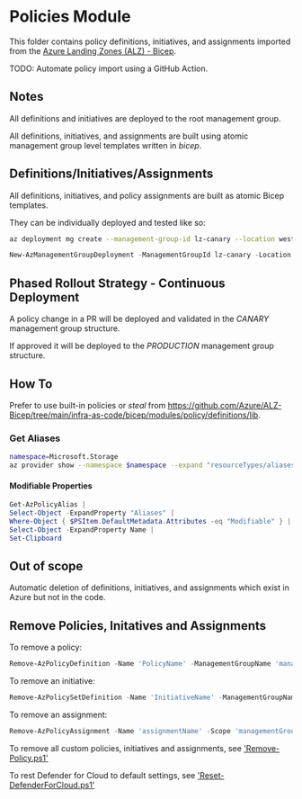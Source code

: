 # Policies Module

This folder contains policy definitions, initiatives, and assignments imported from the [Azure Landing Zones (ALZ) - Bicep](https://github.com/Azure/ALZ-Bicep).

TODO: Automate policy import using a GitHub Action.

## Notes

All definitions and initiatives are deployed to the root management group.

All definitions, initiatives, and assignments are built using atomic management group level templates written in *bicep*.

## Definitions/Initiatives/Assignments

All definitions, initiatives, and policy assignments are built as atomic Bicep templates.

They can be individually deployed and tested like so:

```bash
az deployment mg create --management-group-id lz-canary --location westeurope --template-file my-policy.bicep
```

```powershell
New-AzManagementGroupDeployment -ManagementGroupId lz-canary -Location westeurope -TemplateFile my-policy.bicep
```

## Phased Rollout Strategy - Continuous Deployment

A policy change in a PR will be deployed and validated in the *CANARY* management group structure.

If approved it will be deployed to the *PRODUCTION* management group structure.

## How To

Prefer to use built-in policies or *steal* from <https://github.com/Azure/ALZ-Bicep/tree/main/infra-as-code/bicep/modules/policy/definitions/lib>.

### Get Aliases

```bash
namespace=Microsoft.Storage
az provider show --namespace $namespace --expand "resourceTypes/aliases" --query "resourceTypes[].aliases[].name"
```

#### Modifiable Properties

```powershell
Get-AzPolicyAlias |
Select-Object -ExpandProperty "Aliases" |
Where-Object { $PSItem.DefaultMetadata.Attributes -eq "Modifiable" } |
Select-Object -ExpandProperty Name |
Set-Clipboard
```

## Out of scope

Automatic deletion of definitions, initiatives, and assignments which exist in Azure but not in the code.

## Remove Policies, Initatives and Assignments

To remove a policy:

```powershell
Remove-AzPolicyDefinition -Name 'PolicyName' -ManagementGroupName 'managementGroupName' -Force
```

To remove an initiative:

```powershell
Remove-AzPolicySetDefinition -Name 'InitiativeName' -ManagementGroupName 'managementGroupName' -Force
```

To remove an assignment:

```powershell
Remove-AzPolicyAssignment -Name 'assignmentName' -Scope 'managementGroupResourceID'
```

To remove all custom policies, initiatives and assignments, see ['Remove-Policy.ps1'](../../scripts/Remove-Policy.ps1)

To rest Defender for Cloud to default settings, see ['Reset-DefenderForCloud.ps1'](../../scripts/Reset-DefenderForCloud.ps1)
